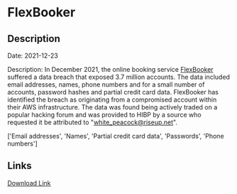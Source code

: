 # FlexBooker

## Description

Date: 2021-12-23

Description:
In December 2021, the online booking service <a href="https://www.flexbooker.com/" target="_blank" rel="noopener">FlexBooker</a> suffered a data breach that exposed 3.7 million accounts. The data included email addresses, names, phone numbers and for a small number of accounts, password hashes and partial credit card data. FlexBooker has identified the breach as originating from a compromised account within their AWS infrastructure. The data was found being actively traded on a popular hacking forum and was provided to HIBP by a source who requested it be attributed to &quot;white_peacock@riseup.net&quot;.


['Email addresses', 'Names', 'Partial credit card data', 'Passwords', 'Phone numbers']

## Links

[Download Link](https://link-to.net/1229997/484.61251274412166/dynamic/?r=ZmxleGJvb2tlci5jb20=)